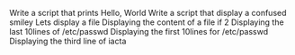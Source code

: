 Write a script that prints Hello, World
Write a script that display a confused smiley
Lets display a file
Displaying the content of a file if 2
Displaying the last 10lines of /etc/passwd
Displaying the first 10lines for /etc/passwd
Displaying the third line of iacta

